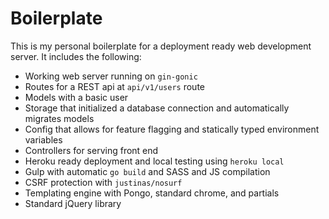 # Boilerplate

This is my personal boilerplate for a deployment ready web development server. It includes the following:

 - Working web server running on `gin-gonic`
 - Routes for a REST api at `api/v1/users` route
 - Models with a basic user
 - Storage that initialized a database connection and automatically migrates models
 - Config that allows for feature flagging and statically typed environment variables
 - Controllers for serving front end
 - Heroku ready deployment and local testing using `heroku local`
 - Gulp with automatic `go build` and SASS and JS compilation
 - CSRF protection with `justinas/nosurf`
 - Templating engine with Pongo, standard chrome, and partials
 - Standard jQuery library
